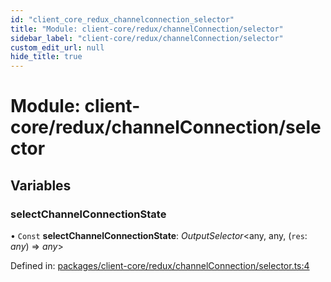 ```yaml
---
id: "client_core_redux_channelconnection_selector"
title: "Module: client-core/redux/channelConnection/selector"
sidebar_label: "client-core/redux/channelConnection/selector"
custom_edit_url: null
hide_title: true
---
```


# Module: client-core/redux/channelConnection/selector

## Variables

### selectChannelConnectionState

• `Const` **selectChannelConnectionState**: *OutputSelector*<any, any, (`res`: *any*) => *any*\>

Defined in: [packages/client-core/redux/channelConnection/selector.ts:4](https://github.com/xr3ngine/xr3ngine/blob/9d253dc38/packages/client-core/redux/channelConnection/selector.ts#L4)
